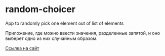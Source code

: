 # random-choicer
App to randomly pick one element out of list of elements

Приложение, где можно ввести значения, разделенные запятой, и оно выберет одно из них случайным образом.

[Ссылка на сайт](https://random-list-choice.web.app)
